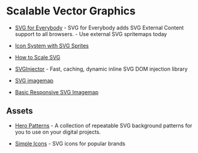 # Scalable Vector Graphics

- [SVG for Everybody](https://github.com/jonathantneal/svg4everybody) - SVG for Everybody adds SVG External Content support to all browsers. - Use external SVG spritemaps today

- [Icon System with SVG Sprites](https://css-tricks.com/svg-sprites-use-better-icon-fonts/)

- [How to Scale SVG](https://css-tricks.com/scale-svg/)

- [SVGInjector](https://github.com/iconic/SVGInjector) - Fast, caching, dynamic inline SVG DOM injection library

- [SVG imagemap](http://thenewcode.com/760/Create-A-Responsive-Imagemap-With-SVG)

- [Basic Responsive SVG Imagemap](https://codepen.io/dudleystorey/pen/doexPL)

## Assets

- [Hero Patterns](http://www.heropatterns.com) - A collection of repeatable SVG background patterns for you to use on your digital projects.

- [Simple Icons](https://github.com/danleech/simple-icons) - SVG icons for popular brands
